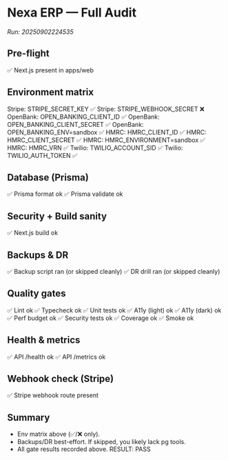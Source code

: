 # Nexa ERP — Full Audit
_Run: 20250902224535_

## Pre-flight

✅ Next.js present in apps/web

## Environment matrix

Stripe: STRIPE_SECRET_KEY          ✅
Stripe: STRIPE_WEBHOOK_SECRET      ❌
OpenBank: OPEN_BANKING_CLIENT_ID   ✅
OpenBank: OPEN_BANKING_CLIENT_SECRET ✅
OpenBank: OPEN_BANKING_ENV=sandbox ✅
HMRC: HMRC_CLIENT_ID               ✅
HMRC: HMRC_CLIENT_SECRET           ✅
HMRC: HMRC_ENVIRONMENT=sandbox     ✅
HMRC: HMRC_VRN                     ✅
Twilio: TWILIO_ACCOUNT_SID         ✅
Twilio: TWILIO_AUTH_TOKEN          ✅

## Database (Prisma)

✅ Prisma format ok
✅ Prisma validate ok

## Security + Build sanity

✅ Next.js build ok

## Backups & DR

✅ Backup script ran (or skipped cleanly)
✅ DR drill ran (or skipped cleanly)

## Quality gates

✅ Lint ok
✅ Typecheck ok
✅ Unit tests ok
✅ A11y (light) ok
✅ A11y (dark) ok
✅ Perf budget ok
✅ Security tests ok
✅ Coverage ok
✅ Smoke ok

## Health & metrics

✅ API /health ok
✅ API /metrics ok

## Webhook check (Stripe)

✅ Stripe webhook route present

## Summary

- Env matrix above (✅/❌ only).
- Backups/DR best-effort. If skipped, you likely lack pg tools.
- All gate results recorded above.
RESULT: PASS
